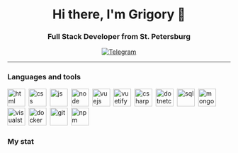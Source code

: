 <div id="header" align="center">
    <h1>Hi there, I'm  Grigory 👋</h1>
    <h3>Full Stack Developer from St. Petersburg</h3>
</div>

<div id="socials" align="center">
  <a href="https://t.me/Grigory_Aleksanyan">
    <img src="https://img.shields.io/badge/Telegram-blue?style=for-the-badge&logo=telegram&logoColor=white" alt="Telegram"/>
  </a>
</div>

---

### Languages and tools

<img src="https://cdn.jsdelivr.net/gh/devicons/devicon/icons/html5/html5-original.svg" title="html" width="40" height="40"/>&nbsp;
<img src="https://cdn.jsdelivr.net/gh/devicons/devicon/icons/css3/css3-original.svg" title="css" width="40" height="40"/>&nbsp;
<img src="https://cdn.jsdelivr.net/gh/devicons/devicon/icons/javascript/javascript-original.svg" title="js" width="40" height="40"/>&nbsp;
<img src="https://cdn.jsdelivr.net/gh/devicons/devicon/icons/nodejs/nodejs-original.svg" title="node" width="40" height="40"/>&nbsp;
<img src="https://cdn.jsdelivr.net/gh/devicons/devicon/icons/vuejs/vuejs-original.svg" title="vuejs" width="40" height="40"/>&nbsp;
<img src="https://cdn.jsdelivr.net/gh/devicons/devicon/icons/vuetify/vuetify-original.svg" title="vuetify" width="40" height="40"/>&nbsp;
<img src="https://cdn.jsdelivr.net/gh/devicons/devicon/icons/csharp/csharp-original.svg" title="csharp" width="40" height="40"/>&nbsp;
<img src="https://cdn.jsdelivr.net/gh/devicons/devicon/icons/dotnetcore/dotnetcore-original.svg" title="dotnetcore" width="40" height="40"/>&nbsp;
<img src="https://cdn.jsdelivr.net/gh/devicons/devicon/icons/postgresql/postgresql-original.svg" title="sql" width="40" height="40"/>&nbsp;
<img src="https://cdn.jsdelivr.net/gh/devicons/devicon/icons/mongodb/mongodb-plain-wordmark.svg" title="mongodb" width="40" height="40"/>&nbsp;
<img src="https://cdn.jsdelivr.net/gh/devicons/devicon/icons/visualstudio/visualstudio-plain.svg" title="visualstudio" width="40" height="40"/>&nbsp;
<img src="https://cdn.jsdelivr.net/gh/devicons/devicon/icons/docker/docker-plain-wordmark.svg" title="docker" width="40" height="40"/>&nbsp;
<img src="https://cdn.jsdelivr.net/gh/devicons/devicon/icons/git/git-plain.svg" title="git" width="40" height="40"/>&nbsp;
<img src="https://cdn.jsdelivr.net/gh/devicons/devicon/icons/npm/npm-original-wordmark.svg" title="npm" width="40" height="40"/>&nbsp;

### My stat

<div id="stat">
    <img src="https://github-profile-summary-cards.vercel.app/api/cards/profile-details?username=grigoryaleksanyan&theme=transparent" alt=""/>
    <img src="http://github-profile-summary-cards.vercel.app/api/cards/repos-per-language?username=grigoryaleksanyan&theme=transparent" alt=""/>
    <img src="https://github-profile-summary-cards.vercel.app/api/cards/stats?username=grigoryaleksanyan&theme=transparent" alt=""/>
</div>
